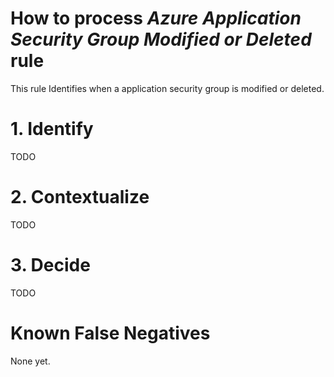 # How to process *Azure Application Security Group Modified or Deleted* rule
This rule Identifies when a application security group is modified or deleted.

# 1. Identify
TODO

# 2. Contextualize
TODO

# 3. Decide
TODO

# Known False Negatives
None yet.
